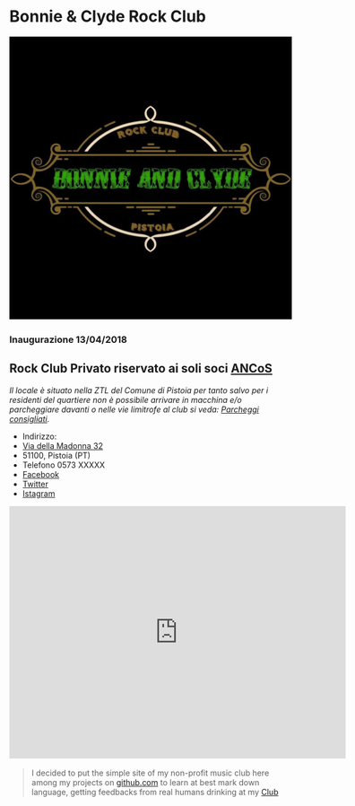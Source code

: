 # Bonnie & Clyde Rock Club
![Image](/b&c.jpg)
### Inaugurazione 13/04/2018
## Rock Club Privato riservato ai soli soci **[ANCoS](https://www.ancos.it)**

*Il locale è situato nella ZTL del Comune di Pistoia
per tanto salvo per i residenti del quartiere non è
possibile arrivare in macchina e/o parcheggiare davanti o nelle vie limitrofe al club si veda: [Parcheggi consigliati](parcheggi.md).*

- Indirizzo:
- [Via della Madonna 32](https://goo.gl/maps/vTh4qfL1oKM2)
- 51100, Pistoia (PT)
- Telefono 0573 XXXXX
- [Facebook](https://www.facebook.com/BCRockClub)
- [Twitter]()
- [Istagram]()

<iframe width="600" height="450" frameborder="0" style="border:0"
src="https://www.google.com/maps/embed/v1/place?q=place_id:ChIJY4U49L-LKhMRE4oRq26Yc3E&key=AIzaSyBKfQTyFoYSaKGkdsYmrIxTTBHtixd1k7Y" allowfullscreen></iframe>

> I decided to put the simple site of my non-profit music club here among my projects on [github.com](https://github.com/lpasquali) to learn at best mark down language, getting feedbacks from real humans drinking at my [Club](http://bonnieandclyde.club)
